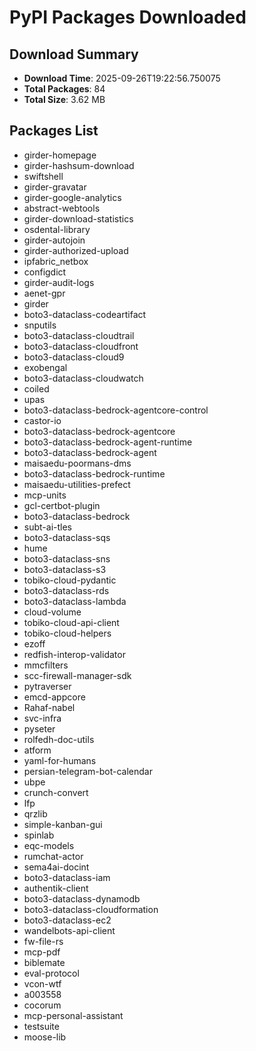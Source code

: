 # PyPI Packages Downloaded

## Download Summary
- **Download Time**: 2025-09-26T19:22:56.750075
- **Total Packages**: 84
- **Total Size**: 3.62 MB

## Packages List
- girder-homepage
- girder-hashsum-download
- swiftshell
- girder-gravatar
- girder-google-analytics
- abstract-webtools
- girder-download-statistics
- osdental-library
- girder-autojoin
- girder-authorized-upload
- ipfabric_netbox
- configdict
- girder-audit-logs
- aenet-gpr
- girder
- boto3-dataclass-codeartifact
- snputils
- boto3-dataclass-cloudtrail
- boto3-dataclass-cloudfront
- boto3-dataclass-cloud9
- exobengal
- boto3-dataclass-cloudwatch
- coiled
- upas
- boto3-dataclass-bedrock-agentcore-control
- castor-io
- boto3-dataclass-bedrock-agentcore
- boto3-dataclass-bedrock-agent-runtime
- boto3-dataclass-bedrock-agent
- maisaedu-poormans-dms
- boto3-dataclass-bedrock-runtime
- maisaedu-utilities-prefect
- mcp-units
- gcl-certbot-plugin
- boto3-dataclass-bedrock
- subt-ai-tles
- boto3-dataclass-sqs
- hume
- boto3-dataclass-sns
- boto3-dataclass-s3
- tobiko-cloud-pydantic
- boto3-dataclass-rds
- boto3-dataclass-lambda
- cloud-volume
- tobiko-cloud-api-client
- tobiko-cloud-helpers
- ezoff
- redfish-interop-validator
- mmcfilters
- scc-firewall-manager-sdk
- pytraverser
- emcd-appcore
- Rahaf-nabel
- svc-infra
- pyseter
- rolfedh-doc-utils
- atform
- yaml-for-humans
- persian-telegram-bot-calendar
- ubpe
- crunch-convert
- lfp
- qrzlib
- simple-kanban-gui
- spinlab
- eqc-models
- rumchat-actor
- sema4ai-docint
- boto3-dataclass-iam
- authentik-client
- boto3-dataclass-dynamodb
- boto3-dataclass-cloudformation
- boto3-dataclass-ec2
- wandelbots-api-client
- fw-file-rs
- mcp-pdf
- biblemate
- eval-protocol
- vcon-wtf
- a003558
- cocorum
- mcp-personal-assistant
- testsuite
- moose-lib
